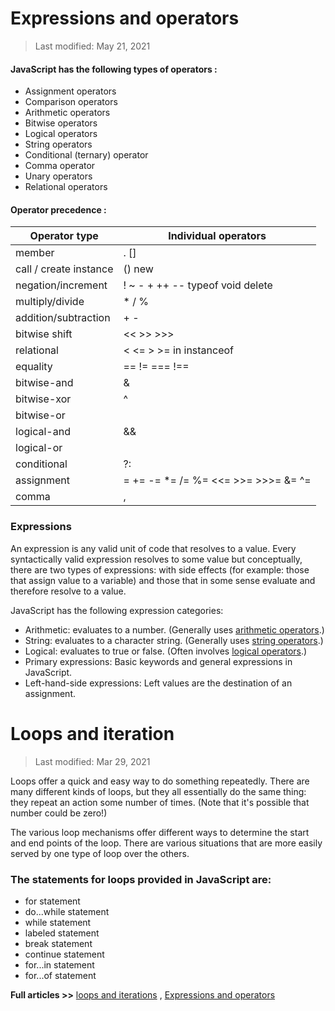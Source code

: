 # Expressions and operators

> Last modified: May 21, 2021

#### JavaScript has the following types of operators :

- Assignment operators
- Comparison operators
 - Arithmetic operators
- Bitwise operators
- Logical operators
- String operators
- Conditional (ternary) operator
- Comma operator
- Unary operators
- Relational operators

#### Operator precedence :

|**Operator type** | **Individual operators**| 
|------------  | ---------- |
| member	| . [] |
call / create instance|	() new
negation/increment	|! ~ - + ++ -- typeof void delete
multiply/divide | * / %
addition/subtraction |	+ -
bitwise shift |	<< >> >>>
relational |	< <= > >= in instanceof
equality	| == != === !==
bitwise-and |	&
bitwise-xor	| ^
bitwise-or	|
logical-and |	&&
logical-or	| ||
conditional |	?:
assignment	| = += -= *= /= %= <<= >>= >>>= &= ^= |= &&= ||= ??=
comma |	, 

### Expressions
An expression is any valid unit of code that resolves to a value.
Every syntactically valid expression resolves to some value but conceptually, there are two types of expressions: with side effects (for example: those that assign value to a variable) and those that in some sense evaluate and therefore resolve to a value.

JavaScript has the following expression categories:
- Arithmetic: evaluates to a number. (Generally uses [arithmetic operators](https://developer.mozilla.org/en-US/docs/Web/JavaScript/Guide/Expressions_and_Operators#arithmetic_operators).)
- String: evaluates to a character string. (Generally uses [string operators](https://developer.mozilla.org/en-US/docs/Web/JavaScript/Guide/Expressions_and_Operators#string_operators).)
- Logical: evaluates to true or false. (Often involves [logical operators](https://developer.mozilla.org/en-US/docs/Web/JavaScript/Guide/Expressions_and_Operators#logical_operators).)
- Primary expressions: Basic keywords and general expressions in JavaScript.
- Left-hand-side expressions: Left values are the destination of an assignment.

# Loops and iteration

> Last modified: Mar 29, 2021

Loops offer a quick and easy way to do something repeatedly.
There are many different kinds of loops, but they all essentially do the same thing: they repeat an action some number of times. (Note that it's possible that number could be zero!)

The various loop mechanisms offer different ways to determine the start and end points of the loop. There are various situations that are more easily served by one type of loop over the others.

### The statements for loops provided in JavaScript are:

- for statement
- do...while statement
- while statement
- labeled statement
- break statement
- continue statement
- for...in statement
- for...of statement
 

**Full articles >>**
[loops and iterations](https://developer.mozilla.org/en-US/docs/Web/JavaScript/Guide/Loops_and_iteration) , [Expressions and operators](https://developer.mozilla.org/en-US/docs/Web/JavaScript/Guide/Expressions_and_Operators)
